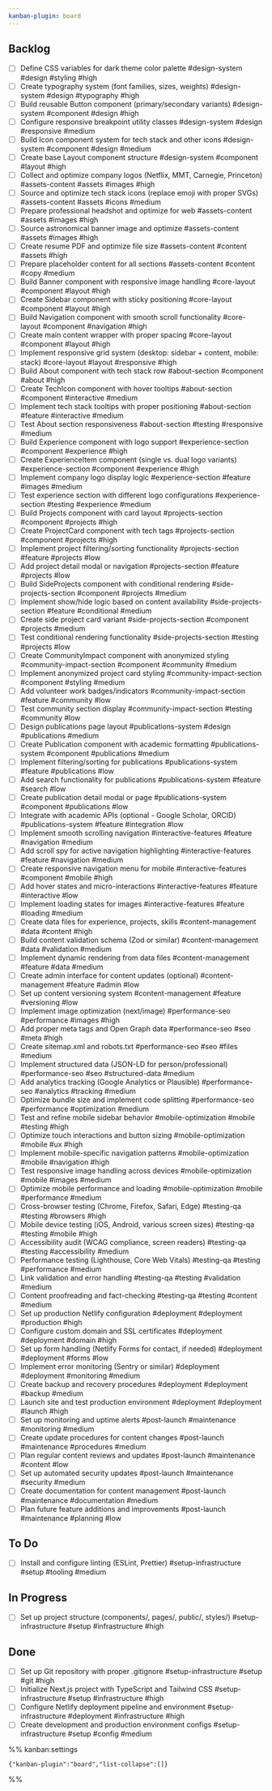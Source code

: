 ```yaml
---
kanban-plugin: board
---
```


## Backlog

- [ ] Define CSS variables for dark theme color palette #design-system #design #styling #high
- [ ] Create typography system (font families, sizes, weights) #design-system #design #typography #high
- [ ] Build reusable Button component (primary/secondary variants) #design-system #component #design #high
- [ ] Configure responsive breakpoint utility classes #design-system #design #responsive #medium
- [ ] Build Icon component system for tech stack and other icons #design-system #component #design #medium
- [ ] Create base Layout component structure #design-system #component #layout #high
- [ ] Collect and optimize company logos (Netflix, MMT, Carnegie, Princeton) #assets-content #assets #images #high
- [ ] Source and optimize tech stack icons (replace emoji with proper SVGs) #assets-content #assets #icons #medium
- [ ] Prepare professional headshot and optimize for web #assets-content #assets #images #high
- [ ] Source astronomical banner image and optimize #assets-content #assets #images #high
- [ ] Create resume PDF and optimize file size #assets-content #content #assets #high
- [ ] Prepare placeholder content for all sections #assets-content #content #copy #medium
- [ ] Build Banner component with responsive image handling #core-layout #component #layout #high
- [ ] Create Sidebar component with sticky positioning #core-layout #component #layout #high
- [ ] Build Navigation component with smooth scroll functionality #core-layout #component #navigation #high
- [ ] Create main content wrapper with proper spacing #core-layout #component #layout #high
- [ ] Implement responsive grid system (desktop: sidebar + content, mobile: stack) #core-layout #layout #responsive #high
- [ ] Build About component with tech stack row #about-section #component #about #high
- [ ] Create TechIcon component with hover tooltips #about-section #component #interactive #medium
- [ ] Implement tech stack tooltips with proper positioning #about-section #feature #interactive #medium
- [ ] Test About section responsiveness #about-section #testing #responsive #medium
- [ ] Build Experience component with logo support #experience-section #component #experience #high
- [ ] Create ExperienceItem component (single vs. dual logo variants) #experience-section #component #experience #high
- [ ] Implement company logo display logic #experience-section #feature #images #medium
- [ ] Test experience section with different logo configurations #experience-section #testing #experience #medium
- [ ] Build Projects component with card layout #projects-section #component #projects #high
- [ ] Create ProjectCard component with tech tags #projects-section #component #projects #high
- [ ] Implement project filtering/sorting functionality #projects-section #feature #projects #low
- [ ] Add project detail modal or navigation #projects-section #feature #projects #low
- [ ] Build SideProjects component with conditional rendering #side-projects-section #component #projects #medium
- [ ] Implement show/hide logic based on content availability #side-projects-section #feature #conditional #medium
- [ ] Create side project card variant #side-projects-section #component #projects #medium
- [ ] Test conditional rendering functionality #side-projects-section #testing #projects #low
- [ ] Create CommunityImpact component with anonymized styling #community-impact-section #component #community #medium
- [ ] Implement anonymized project card styling #community-impact-section #component #styling #medium
- [ ] Add volunteer work badges/indicators #community-impact-section #feature #community #low
- [ ] Test community section display #community-impact-section #testing #community #low
- [ ] Design publications page layout #publications-system #design #publications #medium
- [ ] Create Publication component with academic formatting #publications-system #component #publications #medium
- [ ] Implement filtering/sorting for publications #publications-system #feature #publications #low
- [ ] Add search functionality for publications #publications-system #feature #search #low
- [ ] Create publication detail modal or page #publications-system #component #publications #low
- [ ] Integrate with academic APIs (optional - Google Scholar, ORCID) #publications-system #feature #integration #low
- [ ] Implement smooth scrolling navigation #interactive-features #feature #navigation #medium
- [ ] Add scroll spy for active navigation highlighting #interactive-features #feature #navigation #medium
- [ ] Create responsive navigation menu for mobile #interactive-features #component #mobile #high
- [ ] Add hover states and micro-interactions #interactive-features #feature #interactive #low
- [ ] Implement loading states for images #interactive-features #feature #loading #medium
- [ ] Create data files for experience, projects, skills #content-management #data #content #high
- [ ] Build content validation schema (Zod or similar) #content-management #data #validation #medium
- [ ] Implement dynamic rendering from data files #content-management #feature #data #medium
- [ ] Create admin interface for content updates (optional) #content-management #feature #admin #low
- [ ] Set up content versioning system #content-management #feature #versioning #low
- [ ] Implement image optimization (next/image) #performance-seo #performance #images #high
- [ ] Add proper meta tags and Open Graph data #performance-seo #seo #meta #high
- [ ] Create sitemap.xml and robots.txt #performance-seo #seo #files #medium
- [ ] Implement structured data (JSON-LD for person/professional) #performance-seo #seo #structured-data #medium
- [ ] Add analytics tracking (Google Analytics or Plausible) #performance-seo #analytics #tracking #medium
- [ ] Optimize bundle size and implement code splitting #performance-seo #performance #optimization #medium
- [ ] Test and refine mobile sidebar behavior #mobile-optimization #mobile #testing #high
- [ ] Optimize touch interactions and button sizing #mobile-optimization #mobile #ux #high
- [ ] Implement mobile-specific navigation patterns #mobile-optimization #mobile #navigation #high
- [ ] Test responsive image handling across devices #mobile-optimization #mobile #images #medium
- [ ] Optimize mobile performance and loading #mobile-optimization #mobile #performance #medium
- [ ] Cross-browser testing (Chrome, Firefox, Safari, Edge) #testing-qa #testing #browsers #high
- [ ] Mobile device testing (iOS, Android, various screen sizes) #testing-qa #testing #mobile #high
- [ ] Accessibility audit (WCAG compliance, screen readers) #testing-qa #testing #accessibility #medium
- [ ] Performance testing (Lighthouse, Core Web Vitals) #testing-qa #testing #performance #medium
- [ ] Link validation and error handling #testing-qa #testing #validation #medium
- [ ] Content proofreading and fact-checking #testing-qa #testing #content #medium
- [ ] Set up production Netlify configuration #deployment #deployment #production #high
- [ ] Configure custom domain and SSL certificates #deployment #deployment #domain #high
- [ ] Set up form handling (Netlify Forms for contact, if needed) #deployment #deployment #forms #low
- [ ] Implement error monitoring (Sentry or similar) #deployment #deployment #monitoring #medium
- [ ] Create backup and recovery procedures #deployment #deployment #backup #medium
- [ ] Launch site and test production environment #deployment #deployment #launch #high
- [ ] Set up monitoring and uptime alerts #post-launch #maintenance #monitoring #medium
- [ ] Create update procedures for content changes #post-launch #maintenance #procedures #medium
- [ ] Plan regular content reviews and updates #post-launch #maintenance #content #low
- [ ] Set up automated security updates #post-launch #maintenance #security #medium
- [ ] Create documentation for content management #post-launch #maintenance #documentation #medium
- [ ] Plan future feature additions and improvements #post-launch #maintenance #planning #low

## To Do

- [ ] Install and configure linting (ESLint, Prettier) #setup-infrastructure #setup #tooling #medium

## In Progress

- [ ] Set up project structure (components/, pages/, public/, styles/) #setup-infrastructure #setup #infrastructure #high

## Done

- [ ] Set up Git repository with proper .gitignore #setup-infrastructure #setup #git #high
- [ ] Initialize Next.js project with TypeScript and Tailwind CSS #setup-infrastructure #setup #infrastructure #high
- [ ] Configure Netlify deployment pipeline and environment #setup-infrastructure #deployment #infrastructure #high
- [ ] Create development and production environment configs #setup-infrastructure #setup #config #medium

%% kanban:settings

```
{"kanban-plugin":"board","list-collapse":[]}
```

%%
